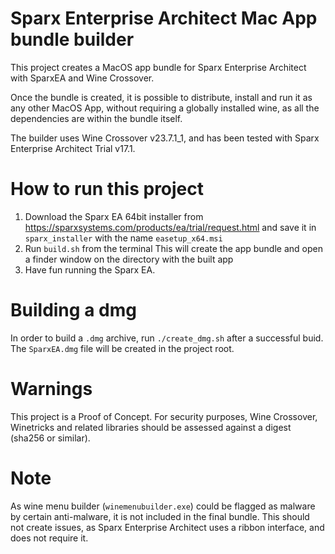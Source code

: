 # Sparx Enterprise Architect Mac App bundle builder

This project creates a MacOS app bundle for Sparx Enterprise Architect with SparxEA and Wine Crossover.

Once the bundle is created, it is possible to distribute, install and run it as any other MacOS App, without requiring a globally installed wine, as all the dependencies are within the bundle itself.

The builder uses Wine Crossover v23.7.1_1, and has been tested with Sparx Enterprise Architect Trial v17.1.

# How to run this project 

1) Download the Sparx EA 64bit installer from https://sparxsystems.com/products/ea/trial/request.html and save it in `sparx_installer` with the name `easetup_x64.msi`
2) Run `build.sh` from the terminal This will create the app bundle and open a finder window on the directory with the built app
3) Have fun running the Sparx EA.

# Building a dmg

In order to build a `.dmg` archive, run `./create_dmg.sh` after a successful buid. The `SparxEA.dmg` file will be created in the project root.

# Warnings

This project is a Proof of Concept. For security purposes, Wine Crossover, Winetricks and related libraries should be assessed against a digest (sha256 or similar).

# Note

As wine menu builder (`winemenubuilder.exe`) could be flagged as malware by certain anti-malware, it is not included in the final bundle. This should not create issues, as Sparx Enterprise Architect uses a ribbon interface, and does not require it.


